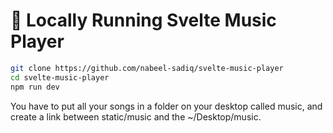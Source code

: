 # 🎻 Locally Running Svelte Music Player
```bash
git clone https://github.com/nabeel-sadiq/svelte-music-player
cd svelte-music-player
npm run dev
```
You have to put all your songs in a folder on your desktop called music, and create a link between static/music and the ~/Desktop/music.